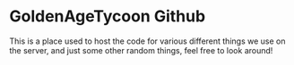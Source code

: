# GoldenAgeTycoon Github

This is a place used to host the code for various different things we use on the server, and just some other random things, feel free to look around!
